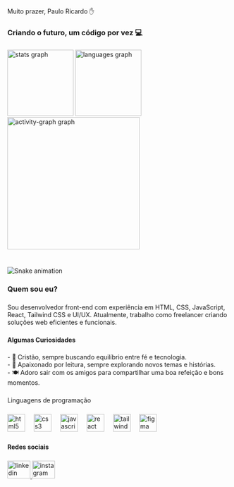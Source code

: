 <p align="left">Muito prazer, Paulo Ricardo ✋</p>

###

<h3 align="left">Criando o futuro, um código por vez 💻</h3>

###

<div align="left">
  <img src="https://github-readme-stats.vercel.app/api?username=DevPRicardo&hide_title=true&hide_rank=false&show_icons=true&include_all_commits=true&count_private=true&disable_animations=false&theme=gruvbox&locale=en&hide_border=false&order=1" height="150" alt="stats graph"  />
  <img src="https://github-readme-stats.vercel.app/api/top-langs?username=DevPRicardo&locale=en&hide_title=false&layout=compact&card_width=320&langs_count=5&theme=gruvbox&hide_border=false&order=2" height="150" alt="languages graph"  />
  <img src="https://github-readme-activity-graph.vercel.app/graph?username=DevPRicardo&radius=16&theme=gruvbox&area=true&order=5" height="300" alt="activity-graph graph"  />
</div>

###

<br clear="both">

<img src="https://raw.githubusercontent.com/DevPRicardo/DevPRicardo/output/snake.svg" alt="Snake animation" />

###

<h3 align="left">Quem sou eu?</h3>

###

<p align="left">Sou desenvolvedor front-end com experiência em HTML, CSS, JavaScript, React, Tailwind CSS e UI/UX. Atualmente, trabalho como freelancer criando soluções web eficientes e funcionais.</p>

###

<h4 align="left">Algumas Curiosidades</h4>

###

<p align="left">- 🙏 Cristão, sempre buscando equilíbrio entre fé e tecnologia.<br>- 📖 Apaixonado por leitura, sempre explorando novos temas e histórias.<br>- 🍽️ Adoro sair com os amigos para compartilhar uma boa refeição e bons momentos.</p>

###

<p align="left">Linguagens de programação</p>

###

<div align="left">
  <img src="https://skillicons.dev/icons?i=html" height="40" alt="html5 logo"  />
  <img width="12" />
  <img src="https://skillicons.dev/icons?i=css" height="40" alt="css3 logo"  />
  <img width="12" />
  <img src="https://skillicons.dev/icons?i=js" height="40" alt="javascript logo"  />
  <img width="12" />
  <img src="https://skillicons.dev/icons?i=react" height="40" alt="react logo"  />
  <img width="12" />
  <img src="https://skillicons.dev/icons?i=tailwind" height="40" alt="tailwindcss logo"  />
  <img width="12" />
  <img src="https://skillicons.dev/icons?i=figma" height="40" alt="figma logo"  />
</div>

###

<h4 align="left">Redes sociais</h4>

###

<div align="left">
  <a href="https://www.linkedin.com/in/priicardo/" target="_blank">
    <img src="https://raw.githubusercontent.com/maurodesouza/profile-readme-generator/master/src/assets/icons/social/linkedin/default.svg" width="52" height="40" alt="linkedin logo"  />
  </a>
  <a href="https://www.instagram.com/eupaulo.ricardo/profilecard/?igsh=ODJlYWhkeG5weDRy" target="_blank">
    <img src="https://raw.githubusercontent.com/maurodesouza/profile-readme-generator/master/src/assets/icons/social/instagram/default.svg" width="52" height="40" alt="instagram logo"  />
  </a>
</div>

###
